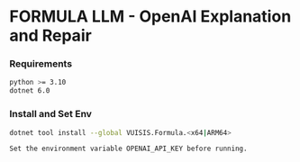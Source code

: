 # FORMULA LLM - OpenAI Explanation and Repair

### Requirements
```bash
python >= 3.10
dotnet 6.0
```

### Install and Set Env
```bash
dotnet tool install --global VUISIS.Formula.<x64|ARM64> 

Set the environment variable OPENAI_API_KEY before running.
```